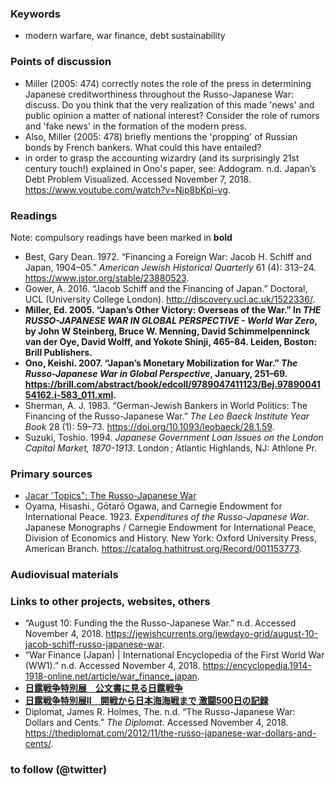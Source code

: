 ### Keywords

* modern warfare, war finance, debt sustainability

### Points of discussion

* Miller (2005: 474) correctly notes the role of the press in determining Japanese creditworthiness throughout the Russo-Japanese War: discuss. Do you think that the very realization of this made 'news' and public opinion a matter of national interest? Consider the role of rumors and 'fake news' in the formation of the modern press.
* Also, Miller (2005: 478) briefly mentions the 'propping' of Russian bonds by French bankers. What could this have entailed?
* in order to grasp the accounting wizardry (and its surprisingly 21st century touch!) explained in Ono's paper, see: Addogram. n.d. Japan’s Debt Problem Visualized. Accessed November 7, 2018. https://www.youtube.com/watch?v=Njp8bKpi-vg.

### Readings
Note: compulsory readings have been marked in **bold**

* Best, Gary Dean. 1972. “Financing a Foreign War: Jacob H. Schiff and Japan, 1904–05.” *American Jewish Historical Quarterly* 61 (4): 313–24. https://www.jstor.org/stable/23880523.
* Gower, A. 2016. “Jacob Schiff and the Financing of Japan.” Doctoral, UCL (University College London). http://discovery.ucl.ac.uk/1522336/.
* **Miller, Ed. 2005. “Japan’s Other Victory: Overseas of the War.” In *THE RUSSO-JAPANESE WAR IN GLOBAL PERSPECTIVE - World War Zero*, by John W Steinberg, Bruce W. Menning, David Schimmelpenninck van der Oye, David Wolff, and Yokote Shinji, 465–84. Leiden, Boston: Brill Publishers.**
* **Ono, Keishi. 2007. “Japan’s Monetary Mobilization for War.” *The Russo-Japanese War in Global Perspective*, January, 251–69. https://brill.com/abstract/book/edcoll/9789047411123/Bej.9789004154162.i-583_011.xml.**
* Sherman, A. J. 1983. “German-Jewish Bankers in World Politics: The Financing of the Russo-Japanese War.” *The Leo Baeck Institute Year Book* 28 (1): 59–73. https://doi.org/10.1093/leobaeck/28.1.59.
* Suzuki, Toshio. 1994. *Japanese Government Loan Issues on the London Capital Market, 1870-1913*. London ; Atlantic Highlands, NJ: Athlone Pr.

### Primary sources

* [Jacar 'Topics": The Russo-Japanese War](https://www.jacar.go.jp/topicsfromjacar/01_warissues/index01_004.html)
* Oyama, Hisashi., Gōtarō Ogawa, and Carnegie Endowment for International Peace. 1923. *Expenditures of the Russo-Japanese War*. Japanese Monographs / Carnegie Endowment for International Peace, Division of Economics and History. New York: Oxford University Press, American Branch. https://catalog.hathitrust.org/Record/001153773.

### Audiovisual materials


### Links to other projects, websites, others

* “August 10: Funding the the Russo-Japanese War.” n.d. Accessed November 4, 2018. https://jewishcurrents.org/jewdayo-grid/august-10-jacob-schiff-russo-japanese-war.
* “War Finance (Japan) | International Encyclopedia of the First World War (WW1).” n.d. Accessed November 4, 2018. https://encyclopedia.1914-1918-online.net/article/war_finance_japan.
* **[日露戦争特別展　公文書に見る日露戦争](https://www.jacar.go.jp/nichiro/frame1.htm)**
* **[日露戦争特別展II　開戦から日本海海戦まで 激闘500日の記録](https://www.jacar.go.jp/nichiro2/index.html)**
* Diplomat, James R. Holmes, The. n.d. “The Russo-Japanese War: Dollars and Cents.” *The Diplomat*. Accessed November 4, 2018. https://thediplomat.com/2012/11/the-russo-japanese-war-dollars-and-cents/.


### to follow (@twitter)



